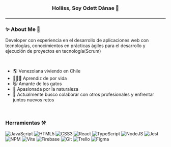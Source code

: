 <div align="center"> 
  
  ### Holiiss, Soy Odett Dánae 👋
  
</div>

###
---

<h3 align="left">✨ About Me 🌸 </h3>
<p align="left">Developer con experiencia en el desarrollo de
aplicaciones web con tecnologías, conocimientos en prácticas ágiles para el desarrollo y
ejecución de proyectos en tecnología(Scrum)</p>

<br>

- 🌎 Venezolana viviendo en Chile
- 👩🏼‍💻 Aprendiz de por vida
- 😻 Amante de los gatos
- 🌄 Apasionada por la naturaleza
- 👯 Actualmente busco colaborar con otros
profesionales y enfrentar juntos nuevos retos

<br>

### Herramientas ⚒️
<p align="center">

![JavaScript](https://img.shields.io/badge/javascript-%23323330.svg?style=for-the-badge&logo=javascript&logoColor=%23F7DF1E)
![HTML5](https://img.shields.io/badge/html5-%23E34F26.svg?style=for-the-badge&logo=html5&logoColor=white)
![CSS3](https://img.shields.io/badge/css3-%231572B6.svg?style=for-the-badge&logo=css3&logoColor=white)
![React](https://img.shields.io/badge/react-%2320232a.svg?style=for-the-badge&logo=react&logoColor=%2361DAFB)
![TypeScript](https://img.shields.io/badge/typescript-%23007ACC.svg?style=for-the-badge&logo=typescript&logoColor=white)
![NodeJS](https://img.shields.io/badge/node.js-6DA55F?style=for-the-badge&logo=node.js&logoColor=white)
![Jest](https://img.shields.io/badge/-jest-%23C21325?style=for-the-badge&logo=jest&logoColor=white)
![NPM](https://img.shields.io/badge/NPM-%23CB3837.svg?style=for-the-badge&logo=npm&logoColor=white)
![Vite](https://img.shields.io/badge/vite-%23646CFF.svg?style=for-the-badge&logo=vite&logoColor=white)
![Firebase](https://img.shields.io/badge/firebase-%23039BE5.svg?style=for-the-badge&logo=firebase)
![Git](https://img.shields.io/badge/git-%23F05033.svg?style=for-the-badge&logo=git&logoColor=white)
![Trello](https://img.shields.io/badge/Trello-%23026AA7.svg?style=for-the-badge&logo=Trello&logoColor=white)
![Figma](https://img.shields.io/badge/Figma-%23FF61A6.svg?style=for-the-badge&logo=figma&logoColor=white)

</p>
